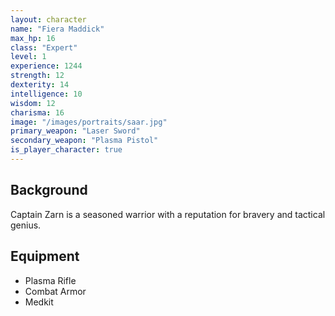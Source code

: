 ```yaml
---
layout: character
name: "Fiera Maddick"
max_hp: 16
class: "Expert"
level: 1
experience: 1244
strength: 12
dexterity: 14
intelligence: 10
wisdom: 12
charisma: 16
image: "/images/portraits/saar.jpg"
primary_weapon: "Laser Sword"
secondary_weapon: "Plasma Pistol"
is_player_character: true
---
```


## Background
Captain Zarn is a seasoned warrior with a reputation for bravery and tactical genius.

## Equipment
- Plasma Rifle
- Combat Armor
- Medkit